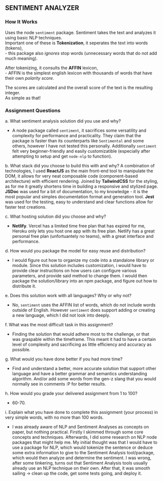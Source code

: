 ## SENTIMENT ANALYZER

### How It Works

Uses the node `sentiment` package. Sentiment takes the text and analyzes it using basic NLP techniques.<br/>
Important one of these is **Tokenization**, it seperates the text into words (tokens), <br/>
	- this package also *ignores* stop words (unnecessary words that do not add much meaning).

After tokenizing, it consults the **AFFIN** lexicon, <br/>
	- AFFIN is the simplest english lexicon with thousands of words that have their own *polarity score*.

The scores are calculated and the overall score of the text is the resulting integer. <br/>
As simple as that!

### Assignment Questions

a. What sentiment analysis solution did you use and why?
- A node package called `sentiment`, it sacrifices some versatility and complexity for performance and practicality. They claim that the package is faster than its counterparts like `Sentimental` and some others, however I have not tested this personally. Additionally `sentiment` felt very beginner-friendly and easily customizatible (especially after attempting to setup and get `node-nlp` to function).

b. What stack did you choose to build this with and why?
A combination of technologies, I used **ReactJS** as the main front-end tool to manipulate the DOM, it allows for very neat composable code (component-based architecture) with efficient rendering. Joined by **TailwindCSS** for the styling, as for me it greatly shortens time in building a responsive and stylized page. **JSDoc** was used for a bit of documentation, to my knowledge - it is the most popular and simples documentation format and generation tool. **Jest** was used for the testing, easy to understand and clear functions allow for faster test creations.

c. What hosting solution did you choose and why?
- **Netlify**. Vercel has a limited time free plan that has expired for me, Heroku only lets you host one app with its free plan. Netlify has a great personal free plan (unfortuantely no teams), with a great interface and performance.

d. How would you package the model for easy reuse and distribution?
- I would figure out how to organize my code into a standalone library or module. Since this solution includes customization, i would have to provide clear instructions on how users can configure various parameters, and provide said method to change them. I would then package the solution/library into an npm package, and figure out how to distribute it.

e. Does this solution work with all languages? Why or why not?
- No, `sentiment` uses the AFFIN list of words, which do not include words outside of English. However `sentiment` does support adding or creating a new language, which I did not look into deeply.

f. What was the most difficult task in this assignment?
- Finding the solution that would adhere most to the challenge, or that was graspable within the timeframe. This meant it had to have a certain level of complexity and sacrificing as little efficiency and accuracy as possible.

g. What would you have done better if you had more time?
- Find and understand a better, more accurate solution that support other language and have a better grammar and semantics understanding algorithm. And/or add some words from the gen-z slang that you would normally see in comments :P for better results.

h. How would you grade your delivered assignment from 1 to 100?
- 60-70.

i. Explain what you have done to complete this assignment (your process) in very simple words, with no more than 100 words.
- I was already aware of NLP and Sentiment Analyses as concepts on paper, but nothing practical. Firstly I skimmed through some core concepts and techniques. Afterwards, I did some research on NLP node packages that might help me. My initial thought was that I would have to use a package for NLP, which would tokenize the sentence or deduce some extra information to give to the Sentiment Analysis tool/package, which would then analyze and determine the sentiment. I was wrong, after some tinkering, turns out that Sentiment Analysis tools usually already use an NLP technique on their own. After that, it was smooth sailing -> clean up the code, get some tests going, and deploy it.
